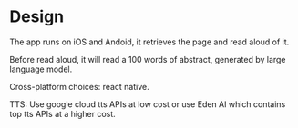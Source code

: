 # Design

The app runs on iOS and Andoid, it retrieves the page and read aloud of it.

Before read aloud, it will read a 100 words of abstract, generated by large language model.

Cross-platform choices: react native.

TTS: Use google cloud tts APIs at low cost or use Eden AI which contains top tts APIs at a higher cost.

